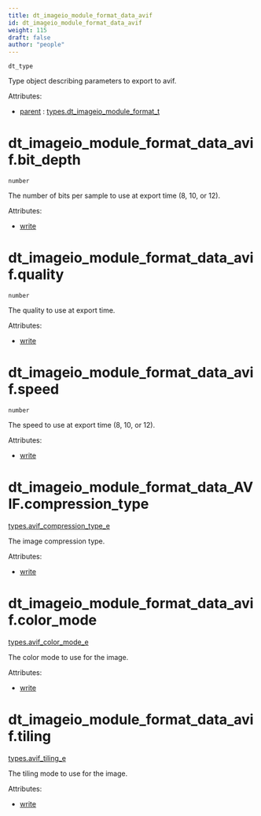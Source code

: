 ```yaml
---
title: dt_imageio_module_format_data_avif
id: dt_imageio_module_format_data_avif
weight: 115
draft: false
author: "people"
---
```


`dt_type`

Type object describing parameters to export to avif.

Attributes:

* [parent](../attributes#parent) : [types.dt_imageio_module_format_t](../types/dt_imageio_module_format_t)

# dt_imageio_module_format_data_avif.bit_depth

`number`

The number of bits per sample to use at export time (8, 10, or 12).

Attributes:

* [write](../attributes#write)

# dt_imageio_module_format_data_avif.quality

`number`

The quality to use at export time.

Attributes:

* [write](../attributes#write)

# dt_imageio_module_format_data_avif.speed

`number`

The speed to use at export time (8, 10, or 12).

Attributes:

* [write](../attributes#write)

# dt_imageio_module_format_data_AVIF.compression_type

[types.avif_compression_type_e](../types/avif_compression_type_e)

The image compression type.

Attributes:

* [write](../attributes#write)

# dt_imageio_module_format_data_avif.color_mode

[types.avif_color_mode_e](../types/avif_color_mode_e)

The color mode to use for the image.

Attributes:

* [write](../attributes#write)

# dt_imageio_module_format_data_avif.tiling

[types.avif_tiling_e](../types/avif_tiling_e)

The tiling mode to use for the image.

Attributes:

* [write](../attributes#write)
